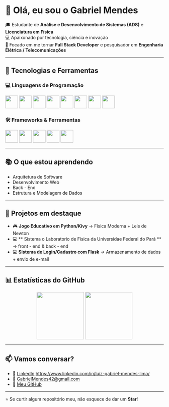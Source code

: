 # 👋 Olá, eu sou o Gabriel Mendes  

🎓 Estudante de **Análise e Desenvolvimento de Sistemas (ADS)** e **Licenciatura em Física**  
💻 Apaixonado por tecnologia, ciência e inovação  
🚀 Focado em me tornar **Full Stack Developer** e pesquisador em **Engenharia Elétrica / Telecomunicações**  

---

## 🔧 Tecnologias e Ferramentas  

### 💻 Linguagens de Programação  
<p align="left">
  <img src="https://cdn.jsdelivr.net/gh/devicons/devicon/icons/html5/html5-original.svg" width="40" height="40"/>
  <img src="https://cdn.jsdelivr.net/gh/devicons/devicon/icons/css3/css3-original.svg" width="40" height="40"/>
  <img src="https://cdn.jsdelivr.net/gh/devicons/devicon/icons/javascript/javascript-original.svg" width="40" height="40"/>
  <img src="https://cdn.jsdelivr.net/gh/devicons/devicon/icons/python/python-original.svg" width="40" height="40"/>
  <img src="https://cdn.jsdelivr.net/gh/devicons/devicon/icons/java/java-original.svg" width="40" height="40"/>
  <img src="https://cdn.jsdelivr.net/gh/devicons/devicon/icons/c/c-original.svg" width="40" height="40"/>
  <img src="https://cdn.jsdelivr.net/gh/devicons/devicon/icons/cplusplus/cplusplus-original.svg" width="40" height="40"/>
  <img src="https://cdn.jsdelivr.net/gh/devicons/devicon/icons/csharp/csharp-original.svg" width="40" height="40"/>
</p>

### 🛠️ Frameworks & Ferramentas  
<p align="left">
  <img src="https://cdn.jsdelivr.net/gh/devicons/devicon/icons/react/react-original.svg" width="40" height="40"/>
  <img src="https://cdn.jsdelivr.net/gh/devicons/devicon/icons/nodejs/nodejs-original.svg" width="40" height="40"/>
  <img src="https://cdn.jsdelivr.net/gh/devicons/devicon/icons/flask/flask-original.svg" width="40" height="40"/>
  <img src="https://cdn.jsdelivr.net/gh/devicons/devicon/icons/git/git-original.svg" width="40" height="40"/>
  <img src="https://cdn.jsdelivr.net/gh/devicons/devicon/icons/linux/linux-original.svg" width="40" height="40"/>
</p>

---

## 📚 O que estou aprendendo  
- Arquitetura de Software 
- Desenvolvimento Web
- Back - End
- Estrutura e Modelagem de Dados
  
  

---

## 🚀 Projetos em destaque  
- 🎮 **Jogo Educativo em Python/Kivy** → Física Moderna + Leis de Newton  
- 💻 ** Sistema o Laboratorio de Física da Universidae Federal do Pará ** → front - end & back - end
- 💻 **Sistema de Login/Cadastro com Flask** → Armazenamento de dados + envio de e-mail  

---

## 📊 Estatísticas do GitHub  

<p align="center">
  <img src="https://github-readme-stats.vercel.app/api?username=LuizMendesLima&show_icons=true&theme=radical" height="150"/>
  <img src="https://github-readme-stats.vercel.app/api/top-langs/?username=LuizMendesLima&layout=compact&theme=radical" height="150"/>
</p>

---

## 📫 Vamos conversar?  
- 💼 [LinkedIn](#) https://www.linkedin.com/in/luiz-gabriel-mendes-lima/ 
- 📧 GabrielMendes42@gmail.com
- 🐙 [Meu GitHub](https://github.com/LuizMnedesLima)  

---

⭐ Se curtir algum repositório meu, não esquece de dar um **Star**!
